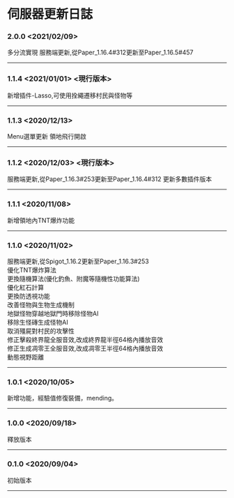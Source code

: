# 伺服器更新日誌
### 2.0.0 <2021/02/09>
多分流實現
服務端更新,從Paper_1.16.4#312更新至Paper_1.16.5#457
***
### 1.1.4 <2021/01/01> <現行版本>
新增插件-Lasso,可使用拴繩遷移村民與怪物等
***
### 1.1.3 <2020/12/13>
Menu選單更新
領地飛行開啟
***
### 1.1.2 <2020/12/03> <現行版本>
服務端更新,從Paper_1.16.3#253更新至Paper_1.16.4#312
更新多數插件版本
***
### 1.1.1 <2020/11/08>
新增領地內TNT爆炸功能
***
### 1.1.0 <2020/11/02>
服務端更新,從Spigot_1.16.2更新至Paper_1.16.3#253  
優化TNT爆炸算法  
更換隨機算法(優化釣魚、附魔等隨機性功能算法)  
優化紅石計算  
更換防透視功能  
改善怪物與生物生成機制  
地獄怪物穿越地獄門時移除怪物AI  
移除生怪磚生成怪物AI  
取消殭屍對村民的攻擊性  
修正擊殺終界龍全服音效,改成終界龍半徑64格內播放音效  
修正生成凋零王全服音效,改成凋零王半徑64格內播放音效  
動態視野距離  
***
### 1.0.1 <2020/10/05>
新增功能，經驗值修復裝備，mending。
***
### 1.0.0 <2020/09/18>
釋放版本
***
### 0.1.0 <2020/09/04>
初始版本
***
